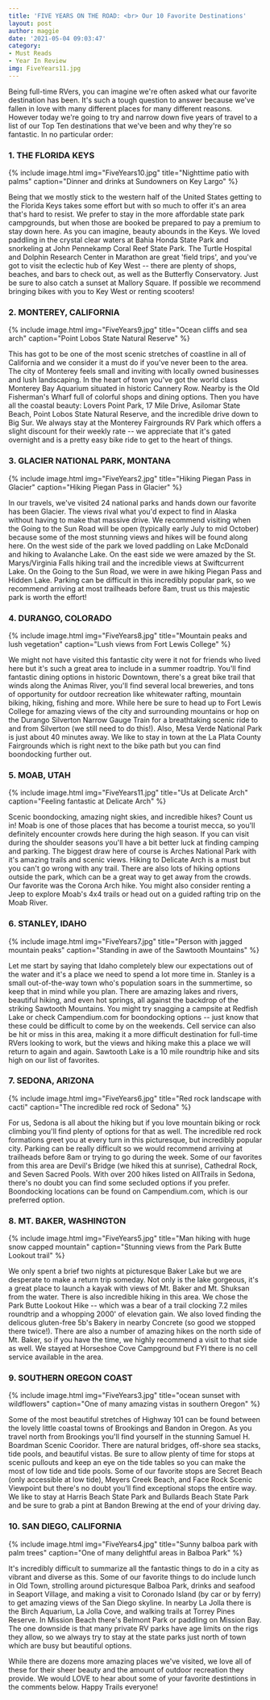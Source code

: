 ```yaml
---
title: 'FIVE YEARS ON THE ROAD: <br> Our 10 Favorite Destinations'
layout: post
author: maggie
date: '2021-05-04 09:03:47'
category:
- Must Reads
- Year In Review
img: FiveYears11.jpg
---
```


Being full-time RVers, you can imagine we're often asked what our favorite destination has been. It's such a tough question to answer because we've fallen in love with many different places for many different reasons. However today we're going to try and narrow down five years of travel to a list of our Top Ten destinations that we've been and why they're so fantastic. In no particular order:

### 1. THE FLORIDA KEYS

{% include image.html img="FiveYears10.jpg" title="Nighttime patio with palms" caption="Dinner and drinks at Sundowners on Key Largo" %}

Being that we mostly stick to the western half of the United States getting to the Florida Keys takes some effort but with so much to offer it's an area that's hard to resist. We prefer to stay in the more affordable state park campgrounds, but when those are booked be prepared to pay a premium to stay down here. As you can imagine, beauty abounds in the Keys. We loved paddling in the crystal clear waters at Bahia Honda State Park and snorkeling at John Pennekamp Coral Reef State Park. The Turtle Hospital and Dolphin Research Center in Marathon are great 'field trips', and you've got to visit the eclectic hub of Key West -- there are plenty of shops, beaches, and bars to check out, as well as the Butterfly Conservatory. Just be sure to also catch a sunset at Mallory Square. If possible we recommend bringing bikes with you to Key West or renting scooters!


### 2. MONTEREY, CALIFORNIA

{% include image.html img="FiveYears9.jpg" title="Ocean cliffs and sea arch" caption="Point Lobos State Natural Reserve" %}

This has got to be one of the most scenic stretches of coastline in all of California and we consider it a must do if you've never been to the area. The city of Monterey feels small and inviting with locally owned businesses and lush landscaping. In the heart of town you've got the world class Monterey Bay Aquarium situated in historic Cannery Row. Nearby is the Old Fisherman's Wharf full of colorful shops and dining options. Then you have all the coastal beauty: Lovers Point Park, 17 Mile Drive, Asilomar State Beach, Point Lobos State Natural Reserve, and the incredible drive down to Big Sur.
We always stay at the Monterey Fairgrounds RV Park which offers a slight discount for their weekly rate -- we appreciate that it's gated overnight and is a pretty easy bike ride to get to the heart of things.

### 3. GLACIER NATIONAL PARK, MONTANA

{% include image.html img="FiveYears2.jpg" title="Hiking Piegan Pass in Glacier" caption="Hiking Piegan Pass in Glacier" %}

In our travels, we've visited 24 national parks and hands down our favorite has been Glacier. The views rival what you'd expect to find in Alaska without having to make that massive drive. We recommend visiting when the Going to the Sun Road will be open (typically early July to mid October) because some of the most stunning views and hikes will be found along here. On the west side of the park we loved paddling on Lake McDonald and hiking to Avalanche Lake. On the east side we were amazed by the St. Marys/Virginia Falls hiking trail and the incredible views at Swiftcurrent Lake. On the Going to the Sun Road, we were in awe hiking Piegan Pass and Hidden Lake. Parking can be difficult in this incredibly popular park, so we recommend arriving at most trailheads before 8am, trust us this majestic park is worth the effort!

### 4. DURANGO, COLORADO

{% include image.html img="FiveYears8.jpg" title="Mountain peaks and lush vegetation" caption="Lush views from Fort Lewis College" %}

We might not have visited this fantastic city were it not for friends who lived here but it's such a great area to include in a summer roadtrip. You'll find fantastic dining options in historic Downtown, there's a great bike trail that winds along the Animas River, you'll find several local breweries, and tons of opportunity for outdoor recreation like whitewater rafting, mountain biking, hiking, fishing and more. While here be sure to head up to Fort Lewis College for amazing views of the city and surrounding mountains or hop on the Durango Silverton Narrow Gauge Train for a breathtaking scenic ride to and from Silverton (we still need to do this!). Also, Mesa Verde National Park is just about 40 minutes away. We like to stay in town at the La Plata County Fairgrounds which is right next to the bike path but you can find boondocking further out.

### 5. MOAB, UTAH

{% include image.html img="FiveYears11.jpg" title="Us at Delicate Arch" caption="Feeling fantastic at Delicate Arch" %}

Scenic boondocking, amazing night skies, and incredible hikes? Count us in! Moab is one of those places that has become a tourist mecca, so you'll definitely encounter crowds here during the high season. If you can visit during the shoulder seasons you'll have a bit better luck at finding camping and parking. The biggest draw here of course is Arches National Park with it's amazing trails and scenic views. Hiking to Delicate Arch is a must but you can't go wrong with any trail. There are also lots of hiking options outside the park, which can be a great way to get away from the crowds. Our favorite was the Corona Arch hike. You might also consider renting a Jeep to explore Moab's 4x4 trails or head out on a guided rafting trip on the Moab River. 

### 6. STANLEY, IDAHO

{% include image.html img="FiveYears7.jpg" title="Person with jagged mountain peaks" caption="Standing in awe of the Sawtooth Mountains" %}

Let me start by saying that Idaho completely blew our expectations out of the water and it's a place we need to spend a lot more time in. Stanley is a small out-of-the-way town who's population soars in the summertime, so keep that in mind while you plan. There are amazing lakes and rivers, beautiful hiking, and even hot springs, all against the backdrop of the striking Sawtooth Mountains. You might try snagging a campsite at Redfish Lake or check Campendium.com for boondocking options -- just know that these could be difficult to come by on the weekends. Cell service can also be hit or miss in this area, making it a more difficult destination for full-time RVers looking to work, but the views and hiking make this a place we will return to again and again. Sawtooth Lake is a 10 mile roundtrip hike and sits high on our list of favorites.

### 7. SEDONA, ARIZONA

{% include image.html img="FiveYears6.jpg" title="Red rock landscape with cacti" caption="The incredible red rock of Sedona" %}

For us, Sedona is all about the hiking but if you love mountain biking or rock climbing you'll find plenty of options for that as well. The incredible red rock formations greet you at every turn in this picturesque, but incredibly popular city. Parking can be really difficult so we would recommend arriving at trailheads before 8am or trying to go during the week. Some of our favorites from this area are Devil's Bridge (we hiked this at sunrise), Cathedral Rock, and Seven Sacred Pools. With over 200 hikes listed on AllTrails in Sedona, there's no doubt you can find some secluded options if you prefer. Boondocking locations can be found on Campendium.com, which is our preferred option.

### 8. MT. BAKER, WASHINGTON

{% include image.html img="FiveYears5.jpg" title="Man hiking with huge snow capped mountain" caption="Stunning views from the Park Butte Lookout trail" %}

We only spent a brief two nights at picturesque Baker Lake but we are desperate to make a return trip someday. Not only is the lake gorgeous, it's a great place to launch a kayak with views of Mt. Baker and Mt. Shuksan from the water. There is also incredible hiking in this area. We chose the Park Butte Lookout Hike -- which was a bear of a trail clocking 7.2 miles roundtrip and a whopping 2000' of elevation gain. We also loved finding the delicous gluten-free 5b's Bakery in nearby Concrete (so good we stopped there twice!). There are also a number of amazing hikes on the north side of Mt. Baker, so if you have the time, we highly recommend a visit to that side as well. We stayed at Horseshoe Cove Campground but FYI there is no cell service available in the area. 

### 9. SOUTHERN OREGON COAST

{% include image.html img="FiveYears3.jpg" title="ocean sunset with wildflowers" caption="One of many amazing vistas in southern Oregon" %}

Some of the most beautiful stretches of Highway 101 can be found between the lovely little coastal towns of Brookings and Bandon in Oregon. As you travel north from Brookings you'll find yourself in the stunning Samuel H. Boardman Scenic Cooridor. There are natural bridges, off-shore sea stacks, tide pools, and beautiful vistas. Be sure to allow plenty of time for stops at scenic pullouts and keep an eye on the tide tables so you can make the most of low tide and tide pools. Some of our favorite stops are Secret Beach (only accessible at low tide), Meyers Creek Beach, and Face Rock Scenic Viewpoint but there's no doubt you'll find exceptional stops the entire way. We like to stay at Harris Beach State Park and Bullards Beach State Park and be sure to grab a pint at Bandon Brewing at the end of your driving day.

### 10. SAN DIEGO, CALIFORNIA

{% include image.html img="FiveYears4.jpg" title="Sunny balboa park with palm trees" caption="One of many delightful areas in Balboa Park" %}

It's incredibly difficult to summarize all the fantastic things to do in a city as vibrant and diverse as this. Some of our favorite things to do include lunch in Old Town, strolling around picturesque Balboa Park, drinks and seafood in Seaport Village, and making a visit to Coronado Island (by car or by ferry) to get amazing views of the San Diego skyline. In nearby La Jolla there is the Birch Aquarium, La Jolla Cove, and walking trails at Torrey Pines Reserve. In Mission Beach there's Belmont Park or paddling on Mission Bay. The one downside is that many private RV parks have age limits on the rigs they allow, so we always try to stay at the state parks just north of town which are busy but beautiful options.

While there are dozens more amazing places we've visited, we love all of these for their sheer beauty and the amount of outdoor recreation they provide. We would LOVE to hear about some of your favorite destintions in the comments below. Happy Trails everyone!
